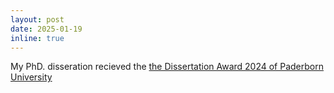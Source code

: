 ```yaml
---
layout: post
date: 2025-01-19
inline: true
---
```


My PhD. disseration recieved the <a href="https://www.ai.uni-hannover.de/en/institute/news/news-details/news/dissertation-award-for-milad-alshomary">the Dissertation Award 2024 of Paderborn University</a>